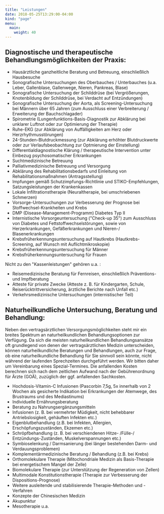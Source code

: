 ```yaml
---
title: "Leistungen"
date: 2018-05-25T13:29:00-04:00
kind: "page"
menu:
  main:
    weight: 40
---
```


## Diagnostische und therapeutische Behandlungsmöglichkeiten der Praxis:

- Hausärztliche ganzheitliche Beratung und Betreuung, einschließlich Hausbesuche
- Sonografische Untersuchungen des Oberbauches / Unterbauches (u.a. Leber, Gallenblase, Gallenwege, Nieren, Pankreas, Blase)
- Sonografische Untersuchung der Schilddrüse (bei Vergrößerungen, Knotenbildung der Schilddrüse, bei Verdacht auf Entzündungen)
- Sonografische Untersuchung der Aorta, als Screening-Untersuchung bei Männern über 65 Jahren (zum Ausschluss einer Verbreiterung / Erweiterung der Bauchschlagader) 
- Spirometrie (Lungenfunktions-Basis-Diagnostik zur Abklärung bei unklarer Luftnot oder zur Optimierung der Therapie)
- Ruhe-EKG (zur Abklärung von Auffälligkeiten am Herz oder Herzrhythmusstörungen)
- 24-Stunden-Blutdruckmessung (zur Abklärung erhöhter Blutdruckwerte oder zur Verlaufsbeobachtung zur Optmierung der Einstellung)
- Differentialdiagnostische Klärung / therapeutische Intervention unter Einbezug psychosomatischer Erkrankungen
- Suchtmedizinische Betreuung
- Palliativmedizinische Betreuung und Versorgung
- Abklärung des Rehabilitationsbedarfs und Einleitung von Rehabilitationsmaßnahmen (Antragsstellung)
- Impfungen gemäß Schutzimpfungs-Richtlinie und STIKO-Empfehlungen, Satzungsleistungen der Krankenkassen
- Lokale Infiltrationstherapie (Neuraltherapie, bei umschriebenen Schmerzen)
- Vorsorge-Untersuchungen zur Verbesserung der Prognose bei Stoffwechsel-Krankheiten und Krebs 
-  DMP (Disease-Management-Programm) Diabetes Typ II
-  Internistische Vorsorgeuntersuchung ("Check-up 35") zum Ausschluss von Diabetes und Fettstoffwechselstörungen, sowie von Herzerkrankungen, Gefäßerkrankungen und Nieren-/ Blasenerkrankungen
-  Krebsfrüherkennungsuntersuchung auf Hautkrebs (Hautkrebs-Screening, auf Wunsch mit Auflichtmikroskopie)
-  Krebsfrüherkennungsuntersuchung für Männer
-  Krebsfrüherkennungsuntersuchung für Frauen 

Nicht zu den "Kassenleistungen" gehören u.a. :
- Reisemedizinische Beratung für Fernreisen, einschließlich Präventions- und Impfberatung
- Atteste für private Zwecke (Atteste z. B. für Kindergarten, Schule, Reiserücktrittversicherung, ärztliche Berichte nach Unfall etc.)
- Verkehrsmedizinische Untersuchungen (internistischer Teil)

## Naturheilkundliche Untersuchung, Beratung und Behandlung:

Neben den vertragsärztlichen Versorgungsmöglichkeiten steht mir ein breites Spektrum an naturheilkundlichen Behandlungsoptionen zur Verfügung. Da sich die meisten naturheilkundlichen Behandlungsansätze oft grundlegend von denen der vertragsärztlichen Medizin unterscheiden, können naturheilkundliche Beratungen und Behandlungen, auch zur Frage, ob eine naturheilkundliche Behandlung für Sie sinnvoll sein könnte, nicht während der laufenden Sprechzeiten durchgeführt werden. Wir bitten daher um Vereinbarung eines Spezial-Termines. Die anfallenden Kosten berechnen sich nach dem zeitlichen Aufwand nach der Gebührenordnung für Ärzte (GOÄ), zuzüglich der ggf. anfallenden Sachkosten.

- Hochdosis-Vitamin-C Infusionen (Pascorbin 7,5g, 5x innerhalb von 2 Wochen als gesicherte Indikation bei Erkrankungen der Atemwege, des Brustraums und des Mediastinums)
- Individuelle Ernährungsberatung
- Beratung zu Nahrungsergänzungsmitteln
- Infusionen (z. B. bei vermehrter Müdigkeit, nicht behebbarer Antriebslosigkeit, gehäuften Infekten etc.)
- Eigenblutbehandlung (z.B. bei Infekten, Allergien, Erschöpfungszuständen, Ekzemen etc.)
- Schröpfbehandlung (z. B. bei verschiendenen Hitze- /Fülle-/ Entzündungs-Zuständen, Muskelverspannungen etc.)
- Symbioselenkung / Darmsanierung (bei länger bestehenden Darm- und Verdauungsproblemen)
- Komplementärmedizinische Beratung / Behandlung (z.B. bei Krebs)
- Orthomolekulare Therapie (Mitochondriale Medizin als Basis-Therapie bei energetischem Mangel der Zelle)
- Biomolekulare Therapie (zur Unterstützung der Regeneration von Zellen)
- Multimodale Konstitutionstherapie (Therapie zur Verbesserung der Dispositions-Prognose)
- Weitere ausleitende und stabilisierende Therapie-Methoden und -Verfahren
- Konzepte der Chinesischen Medizin
- Akupunktur
- Mesotherapie u.a.
